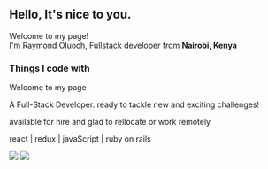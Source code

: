 <h2>Hello, It's nice to you.</h2>

<p>Welcome to my page! </br> I'm Raymond Oluoch, Fullstack developer from <b>Nairobi, Kenya</b></p>

<h3>Things I code with</h3>
<p>Welcome to my page</p>
<p> A Full-Stack Developer. ready to tackle new and exciting challenges! </p>
<p> available for hire and glad to rellocate or work remotely </p>
<p> react | redux | javaScript | ruby on rails </p>

<p> 
  <img src='https://github-readme-stats.vercel.app/api/top-langs/?username=roluochke&hide=html&layout=compact'>
  <img src='https://github-readme-stats.vercel.app/api?username=roluochke&hide=issues,contribs'>
</p>
